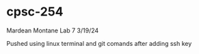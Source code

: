 # cpsc-254
Mardean Montane
Lab 7
3/19/24

Pushed using linux terminal and git comands after adding ssh key 
